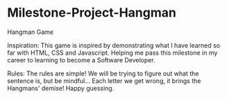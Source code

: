 # Milestone-Project-Hangman
Hangman Game

Inspiration:
This game is inspired by demonstrating what I have learned so far with HTML, CSS and Javascript. Helping me pass this milestone in my career to learning to become a Software Developer.

Rules:
The rules are simple! We will be trying to figure out what the sentence is, but be mindful... Each letter we get wrong, it brings the Hangmans' demise! Happy guessing. 
